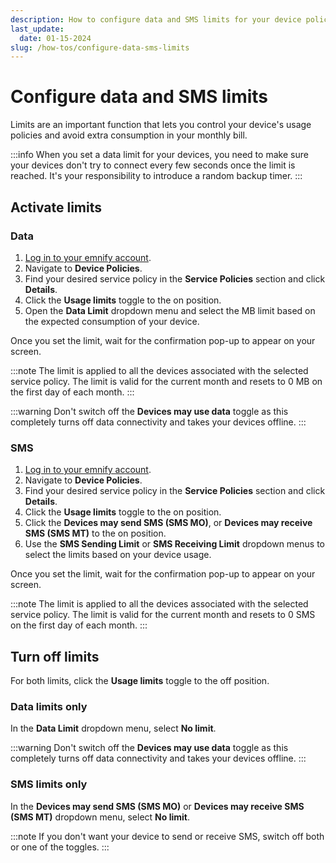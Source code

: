 ```yaml
---
description: How to configure data and SMS limits for your device policies on the emnify Portal
last_update: 
  date: 01-15-2024
slug: /how-tos/configure-data-sms-limits
---
```


# Configure data and SMS limits

Limits are an important function that lets you control your device's usage policies and avoid extra consumption in your monthly bill.

:::info
When you set a data limit for your devices, you need to make sure your devices don't try to connect every few seconds once the limit is reached.
It's your responsibility to introduce a random backup timer.
:::

## Activate limits

### Data

1. [Log in to your emnify account](https://portal.emnify.com/sign).
2. Navigate to **Device Policies**.
3. Find your desired service policy in the **Service Policies** section and click **Details**.
4. Click the **Usage limits** toggle to the on position.
5. Open the **Data Limit** dropdown menu and select the MB limit based on the expected consumption of your device.

Once you set the limit, wait for the confirmation pop-up to appear on your screen.

:::note
The limit is applied to all the devices associated with the selected service policy.
The limit is valid for the current month and resets to 0 MB on the first day of each month.
:::

:::warning
Don't switch off the **Devices may use data** toggle as this completely turns off data connectivity and takes your devices offline.
:::

### SMS

1. [Log in to your emnify account](https://portal.emnify.com/sign).
2. Navigate to **Device Policies**.
3. Find your desired service policy in the **Service Policies** section and click **Details**.
4. Click the **Usage limits** toggle to the on position.
5. Click the **Devices may send SMS (SMS MO)**, or **Devices may receive SMS (SMS MT)** to the on position.
6. Use the **SMS Sending Limit** or **SMS Receiving Limit** dropdown menus to select the limits based on your device usage.

Once you set the limit, wait for the confirmation pop-up to appear on your screen.

:::note
The limit is applied to all the devices associated with the selected service policy.
The limit is valid for the current month and resets to 0 SMS on the first day of each month.
:::

## Turn off limits

For both limits, click the **Usage limits** toggle to the off position.

### Data limits only

In the **Data Limit** dropdown menu, select **No limit**.

:::warning
Don't switch off the **Devices may use data** toggle as this completely turns off data connectivity and takes your devices offline.
:::

### SMS limits only

In the **Devices may send SMS (SMS MO)** or **Devices may receive SMS (SMS MT)** dropdown menu, select **No limit**.

:::note
If you don't want your device to send or receive SMS, switch off both or one of the toggles.
:::
